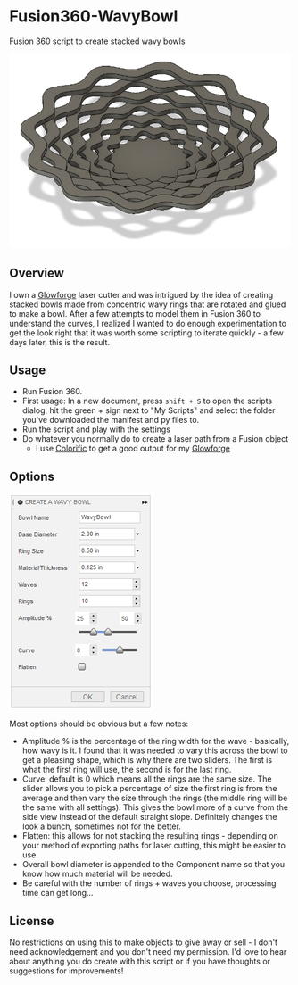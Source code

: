 # Fusion360-WavyBowl
Fusion 360 script to create stacked wavy bowls

![Stacked wavy bowl](/images/bowl.png?raw=true)

## Overview
I own a [Glowforge](https://glowforge.us/BHZAKLOU) laser cutter and was intrigued by the idea of creating stacked bowls made from concentric wavy rings that are rotated and glued to make a bowl.  After a few attempts to model them in Fusion 360 to understand the curves, I realized I wanted to do enough experimentation to get the look right that it was worth some scripting to iterate quickly - a few days later, this is the result.

## Usage
* Run Fusion 360.
* First usage: In a new document, press `shift + S` to open the scripts dialog, hit the green + sign next to "My Scripts" and select the folder you've downloaded the manifest and py files to.
* Run the script and play with the settings
* Do whatever you normally do to create a laser path from a Fusion object
  * I use [Colorific](https://github.com/garethky/glowforge-colorific-fusion360-post) to get a good output for my [Glowforge](https://glowforge.us/BHZAKLOU)

## Options
![Options dialog](/images/options.png?raw=true)

Most options should be obvious but a few notes:
* Amplitude % is the percentage of the ring width for the wave - basically, how wavy is it.  I found that it was needed to vary this across the bowl to get a pleasing shape, which is why there are two sliders.  The first is what the first ring will use, the second is for the last ring.
* Curve: default is 0 which means all the rings are the same size.  The slider allows you to pick a percentage of size the first ring is from the average and then vary the size through the rings (the middle ring will be the same with all settings).  This gives the bowl more of a curve from the side view instead of the default straight slope.  Definitely changes the look a bunch, sometimes not for the better.
* Flatten: this allows for not stacking the resulting rings - depending on your method of exporting paths for laser cutting, this might be easier to use.
* Overall bowl diameter is appended to the Component name so that you know how much material will be needed.
* Be careful with the number of rings + waves you choose, processing time can get long...

## License
No restrictions on using this to make objects to give away or sell - I don't need acknowledgement and you don't need my permission.  I'd love to hear about anything you do create with this script or if you have thoughts or suggestions for improvements! 
